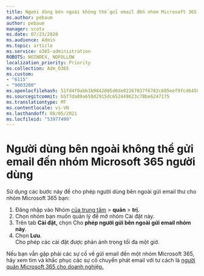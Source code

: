 ```yaml
---
title: Người dùng bên ngoài không thể gửi email đến nhóm Microsoft 365 người dùng
ms.author: pebaum
author: pebaum
manager: scotv
ms.date: 07/23/2020
ms.audience: Admin
ms.topic: article
ms.service: o365-administration
ROBOTS: NOINDEX, NOFOLLOW
localization_priority: Priority
ms.collection: Adm_O365
ms.custom:
- "6115"
- "9003200"
ms.openlocfilehash: 51fd4f0abb3b9842085d0de02267037f6782c605eef9fcd64580ab8ccb18b4d3
ms.sourcegitcommit: b5f7da89a650d2915dc652449623c78be6247175
ms.translationtype: MT
ms.contentlocale: vi-VN
ms.lasthandoff: 08/05/2021
ms.locfileid: "53977499"
---
```

# <a name="external-users-cant-send-email-to-microsoft-365-group"></a>Người dùng bên ngoài không thể gửi email đến nhóm Microsoft 365 người dùng

Sử dụng các bước này để cho phép người dùng bên ngoài gửi email thư cho nhóm Microsoft 365 bạn:

1. Đăng nhập vào Nhóm [của trung tâm](https://admin.microsoft.com/)  >  **quản**  >  **trị.**
2. Chọn nhóm bạn muốn quản lý để mở nhóm Cài đặt này.
3. Trên tab **Cài đặt,** chọn Cho **phép người gửi bên ngoài gửi email nhóm này**.
4. Chọn **Lưu**.</br>
    Cho phép các cài đặt được phản ánh trong tối đa một giờ. 

Nếu bạn vẫn gặp phải các sự cố về gửi email đến một nhóm Microsoft 365, hãy xem tìm và khắc phục các sự cố chuyển phát email với tư cách là [người quản Microsoft 365 cho doanh nghiệp.](/exchange/troubleshoot/email-delivery/email-delivery-issues)
